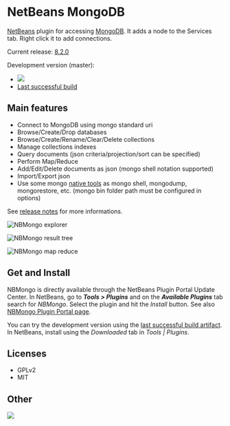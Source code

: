 NetBeans MongoDB
================

[NetBeans](http://netbeans.org) plugin for accessing [MongoDB](http://mongodb.org). It adds
a node to the Services tab. Right click it to add connections.

Current release: [8.2.0](https://github.com/le-yams/netbeans-mongodb/releases/tag/nbmongo-8.2.0)

Development version (master): 
  * ![](https://le-yams.ci.cloudbees.com/buildStatus/icon?job=NBMongo%20master%20build)
  * [Last successful build](https://le-yams.ci.cloudbees.com/job/NBMongo%20master%20build/lastSuccessfulBuild/)
  
Main features
-------------

 * Connect to MongoDB using mongo standard uri
 * Browse/Create/Drop databases
 * Browse/Create/Rename/Clear/Delete collections
 * Manage collections indexes
 * Query documents (json criteria/projection/sort can be specified)
 * Perform Map/Reduce
 * Add/Edit/Delete documents as json (mongo shell notation supported)
 * Import/Export json
 * Use some mongo [native tools](https://github.com/le-yams/netbeans-mongodb/wiki/MongoNativeTools) as mongo shell, mongodump, mongorestore, etc. (mongo bin folder path must be configured in options)

See [release notes](https://github.com/le-yams/netbeans-mongodb/wiki/ReleaseNotes) for more informations.

![NBMongo explorer](https://raw.githubusercontent.com/le-yams/netbeans-mongodb/master/screenshots/screen-explorer.png "NBMongo explorer")

![NBMongo result tree](https://raw.githubusercontent.com/le-yams/netbeans-mongodb/master/screenshots/screen-query-result-tree.png "NBMongo result tree")

![NBMongo map reduce](https://raw.githubusercontent.com/le-yams/netbeans-mongodb/master/screenshots/screen-mapreduce.png "NBMongo map reduce")

Get and Install
---------------

NBMongo is directly available through the NetBeans Plugin Portal Update Center. 
In NetBeans, go to **_Tools > Plugins_** and on the **_Available Plugins_** tab search for _NBMongo_. Select the plugin and hit the _Install_ button.
See also [NBMongo Plugin Portal page](http://plugins.netbeans.org/plugin/52638).

You can try the development version using the [last successful build artifact](https://le-yams.ci.cloudbees.com/job/NBMongo%20master%20build/lastSuccessfulBuild/artifact/target/).
In NetBeans, install using the _Downloaded_ tab in _Tools | Plugins_.


Licenses
-------
 * GPLv2
 * MIT


Other
-----
![](https://www.cloudbees.com/sites/default/files/styles/large/public/Button-Powered-by-CB.png)
